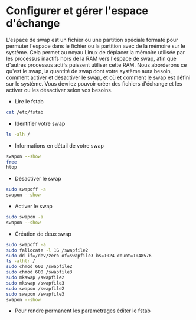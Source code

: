 # Configurer et gérer l'espace d'échange
L'espace de swap est un fichier ou une partition spéciale formaté pour permuter l'espace dans le fichier ou la partition avec de la mémoire sur le système.
Cela permet au noyau Linux de déplacer la mémoire utilisée par les processus inactifs hors de la RAM vers l'espace de swap, afin que d'autres processus actifs puissent utiliser cette RAM.
Nous aborderons ce qu'est le swap, la quantité de swap dont votre système aura besoin, comment activer et désactiver le swap, et où et comment le swap est défini sur le système.
Vous devriez pouvoir créer des fichiers d'échange et les activer ou les désactiver selon vos besoins.

- Lire le fstab

```bash
cat /etc/fstab
```

- Identifier votre swap

```bash
ls -alh /
```

- Informations en détail de votre swap

```bash
swapon --show
free
htop
```

- Désactiver le swap

```bash
sudo swapoff -a
swapon --show
```

- Activer le swap

```bash
sudo swapon -a
swapon --show
```

- Création de deux swap

```bash
sudo swapoff -a
sudo fallocate -l 1G /swapfile2
sudo dd if=/dev/zero of=swapfile3 bs=1024 count=1048576
ls -alhtr /
sudo chmod 600 /swapfile2
sudo chmod 600 /swapfile3
sudo mkswap /swapfile2
sudo mkswap /swapfile3
sudo swapon /swapfile2
sudo swapon /swapfile3
swapon --show
```

- Pour rendre permanent les paramétrages éditer le fstab
